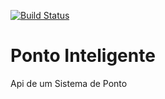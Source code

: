 [![Build Status](https://travis-ci.org/leodvc82/ponto-inteligente-api.svg?branch=master)](https://travis-ci.org/leodvc82/ponto-inteligente-api)
# Ponto Inteligente
Api de um Sistema de Ponto
